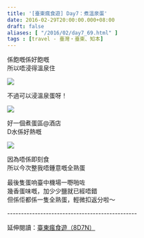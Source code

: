 ```yaml
---
title: '[臺東瘋食遊] Day7：煮溫泉蛋'
date: 2016-02-29T20:00:00.000+08:00
draft: false
aliases: [ "/2016/02/day7_69.html" ]
tags : [travel - 臺灣・臺東、知本]
---
```


係飽嘅係好飽嘅  
所以唔浸得溫泉住  

[![](https://c2.staticflickr.com/6/5475/31235227956_49150c29e4_z.jpg)](https://c2.staticflickr.com/6/5475/31235227956_49150c29e4_z.jpg)

不過可以浸溫泉蛋呀！  

[![](https://c2.staticflickr.com/6/5689/31271631315_3e682bf9b7_z.jpg)](https://c2.staticflickr.com/6/5689/31271631315_3e682bf9b7_z.jpg)

好一個煮蛋區@酒店  
D水係好熱嘅  

[![](https://c2.staticflickr.com/6/5655/31235223816_7c8280a77b_z.jpg)](https://c2.staticflickr.com/6/5655/31235223816_7c8280a77b_z.jpg)

因為唔係即刻食  
所以今次整我唔鍾意嘅全熟蛋  
  
最後隻蛋响臺中機場一嘢啪咗  
幾香蛋味嘅，加少少鹽就已經唔錯  
但係佢都係一隻全熟蛋，輕微扣返分啦～  
  
\-----------------------------------------------  
  
延伸閱讀：[臺東瘋食遊（8D7N）](http://www.hidie.net/2016/03/8d7n.html)